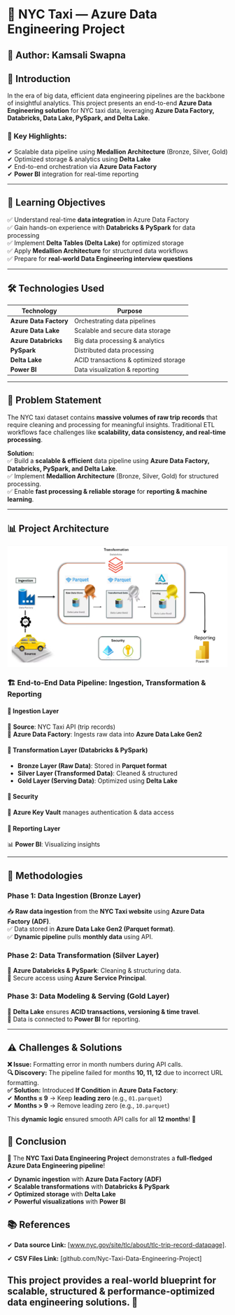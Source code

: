 # 🚖 NYC Taxi — Azure Data Engineering Project  

## 👤 Author: Kamsali Swapna  

## 📌 Introduction  
In the era of big data, efficient data engineering pipelines are the backbone of insightful analytics. This project presents an end-to-end **Azure Data Engineering solution** for NYC taxi data, leveraging **Azure Data Factory, Databricks, Data Lake, PySpark, and Delta Lake**.  

### 🔹 Key Highlights:  
✔ Scalable data pipeline using **Medallion Architecture** (Bronze, Silver, Gold)  
✔ Optimized storage & analytics using **Delta Lake**  
✔ End-to-end orchestration via **Azure Data Factory**  
✔ **Power BI** integration for real-time reporting  

---

## 🎯 Learning Objectives  
✅ Understand real-time **data integration** in Azure Data Factory  
✅ Gain hands-on experience with **Databricks & PySpark** for data processing  
✅ Implement **Delta Tables (Delta Lake)** for optimized storage  
✅ Apply **Medallion Architecture** for structured data workflows  
✅ Prepare for **real-world Data Engineering interview questions**  

---

## 🛠️ Technologies Used  
| Technology       | Purpose |  
|-----------------|--------------------------------|  
| **Azure Data Factory** | Orchestrating data pipelines |  
| **Azure Data Lake** | Scalable and secure data storage |  
| **Azure Databricks** | Big data processing & analytics |  
| **PySpark** | Distributed data processing |  
| **Delta Lake** | ACID transactions & optimized storage |  
| **Power BI** | Data visualization & reporting |  

---

## 📌 Problem Statement  
The NYC taxi dataset contains **massive volumes of raw trip records** that require cleaning and processing for meaningful insights. Traditional ETL workflows face challenges like **scalability, data consistency, and real-time processing**.  

**Solution:**  
✅ Build a **scalable & efficient** data pipeline using **Azure Data Factory, Databricks, PySpark, and Delta Lake**.  
✅ Implement **Medallion Architecture** (Bronze, Silver, Gold) for structured processing.  
✅ Enable **fast processing & reliable storage** for **reporting & machine learning**.  

---

## 📊 Project Architecture

![Project Architecture](Assets/images/Nyc-Taxi-Data-Engineering-Project-Architecture.png)

### 🏗️ End-to-End Data Pipeline: Ingestion, Transformation & Reporting  

#### **🔹 Ingestion Layer**  
📌 **Source**: NYC Taxi API (trip records)  
📌 **Azure Data Factory**: Ingests raw data into **Azure Data Lake Gen2**  

#### **🔹 Transformation Layer (Databricks & PySpark)**  
- **Bronze Layer (Raw Data)**: Stored in **Parquet format**  
- **Silver Layer (Transformed Data)**: Cleaned & structured  
- **Gold Layer (Serving Data)**: Optimized using **Delta Lake**  

#### **🔹 Security**  
🔐 **Azure Key Vault** manages authentication & data access  

#### **🔹 Reporting Layer**  
📊 **Power BI**: Visualizing insights  

---

## 🚀 Methodologies  

### **Phase 1: Data Ingestion (Bronze Layer)**  
📥 **Raw data ingestion** from the **NYC Taxi website** using **Azure Data Factory (ADF)**.  
✅ Data stored in **Azure Data Lake Gen2 (Parquet format)**.  
✅ **Dynamic pipeline** pulls **monthly data** using API.  

### **Phase 2: Data Transformation (Silver Layer)**  
📌 **Azure Databricks & PySpark**: Cleaning & structuring data.  
📌 Secure access using **Azure Service Principal**.  

### **Phase 3: Data Modeling & Serving (Gold Layer)**  
📌 **Delta Lake** ensures **ACID transactions, versioning & time travel**.  
📌 Data is connected to **Power BI** for reporting.  

---

## ⚠️ Challenges & Solutions  

**❌ Issue:** Formatting error in month numbers during API calls.  
**🔍 Discovery:** The pipeline failed for months **10, 11, 12** due to incorrect URL formatting.  
**✅ Solution:** Introduced **If Condition** in **Azure Data Factory**:  
✔ **Months ≤ 9** → Keep **leading zero** (e.g., `01.parquet`)  
✔ **Months > 9** → Remove leading zero (e.g., `10.parquet`)  

This **dynamic logic** ensured smooth API calls for all **12 months**! 🚀  

## 🎯 Conclusion  
🚀 The **NYC Taxi Data Engineering Project** demonstrates a **full-fledged Azure Data Engineering pipeline**!  

✔ **Dynamic ingestion** with **Azure Data Factory (ADF)**  
✔ **Scalable transformations** with **Databricks & PySpark**  
✔ **Optimized storage** with **Delta Lake**  
✔ **Powerful visualizations** with **Power BI**  

## 📚 References
✔  **Data source Link:** [www.nyc.gov/site/tlc/about/tlc-trip-record-datapage].

✔  **CSV Files Link:** [github.com/Nyc-Taxi-Data-Engineering-Project]


This project provides a **real-world blueprint** for **scalable, structured & performance-optimized data engineering solutions**. 🎉  
---
